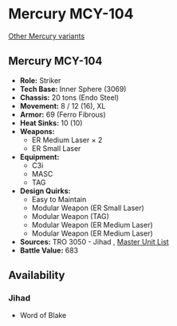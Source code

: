 # Mercury MCY-104 

[Other Mercury variants](../mercury.md) 

## Mercury MCY-104 

- **Role:** Striker 
- **Tech Base:** Inner Sphere (3069) 
- **Chassis:** 20 tons (Endo Steel) 
- **Movement:** 8 / 12 (16), XL 
- **Armor:** 69 (Ferro Fibrous) 
- **Heat Sinks:** 10 (10) 
- **Weapons:** 
  - ER Medium Laser × 2 
  - ER Small Laser 
- **Equipment:** 
  - C3i 
  - MASC 
  - TAG 
- **Design Quirks:** 
  - Easy to Maintain 
  - Modular Weapon (ER Small Laser) 
  - Modular Weapon (TAG) 
  - Modular Weapon (ER Medium Laser) 
  - Modular Weapon (ER Medium Laser) 
- **Sources:** TRO 3050 - Jihad , [Master Unit List](http://masterunitlist.info/Unit/Details/2170) 
- **Battle Value:** 683 

## Availability 

### Jihad 

- Word of Blake 

